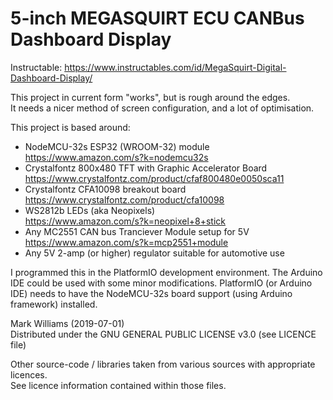 
# 5-inch MEGASQUIRT ECU CANBus Dashboard Display

Instructable: https://www.instructables.com/id/MegaSquirt-Digital-Dashboard-Display/

 This project in current form "works", but is rough around the edges.  
 It needs a nicer method of screen configuration, and a lot of optimisation.

 This project is based around:
 - NodeMCU-32s ESP32 (WROOM-32) module  
https://www.amazon.com/s?k=nodemcu32s
 - Crystalfontz 800x480 TFT with Graphic Accelerator Board  
https://www.crystalfontz.com/product/cfaf800480e0050sca11
 - Crystalfontz CFA10098 breakout board  
https://www.crystalfontz.com/product/cfa10098
 - WS2812b LEDs (aka Neopixels)  
https://www.amazon.com/s?k=neopixel+8+stick
 - Any MC2551 CAN bus Tranciever Module setup for 5V  
https://www.amazon.com/s?k=mcp2551+module
 - Any 5V 2-amp (or higher) regulator suitable for automotive use

 I programmed this in the PlatformIO development environment.
 The Arduino IDE could be used with some minor modifications.
 PlatformIO (or Arduino IDE) needs to have the NodeMCU-32s board support (using Arduino framework)
 installed.

 Mark Williams (2019-07-01)  
 Distributed under the GNU GENERAL PUBLIC LICENSE v3.0 (see LICENCE file)

 Other source-code / libraries taken from various sources with appropriate licences.  
 See licence information contained within those files.

